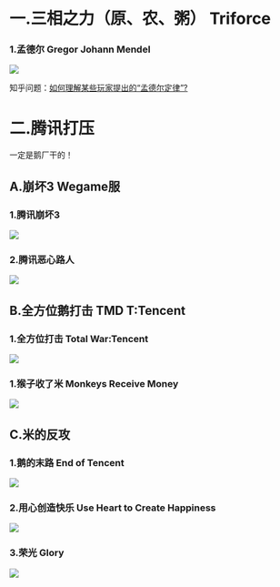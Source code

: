 # 一.三相之力（原、农、粥） Triforce

### 1.孟德尔   Gregor Johann Mendel

![](https://github.com/DreamingCats/GenshitJokes/raw/main/三相之力/孟德尔.jpg)

知乎问题：<a href="https://www.zhihu.com/question/589500266/answer/2936406715" target="_blank">如何理解某些玩家提出的“孟德尔定律”?</a>

# 二.腾讯打压

一定是鹅厂干的！

## A.崩坏3 Wegame服

### 1.腾讯崩坏3

![](https://github.com/DreamingCats/GenshitJokes/raw/main/三相之力/腾讯打压/腾讯崩坏3.jpg)

### 2.腾讯恶心路人

![](https://github.com/DreamingCats/GenshitJokes/raw/main/三相之力/腾讯打压/腾讯恶心路人.jpg)

## B.全方位鹅打击 TMD T:Tencent

### 1.全方位打击   Total War:Tencent

![](https://github.com/DreamingCats/GenshitJokes/raw/main/三相之力/腾讯打压/全方位打击.jpg)

### 1.猴子收了米   Monkeys Receive Money

![](https://github.com/DreamingCats/GenshitJokes/raw/main/三相之力/腾讯打压/猴子收了米.jpg)

## C.米的反攻

### 1.鹅的末路 End of Tencent

![](https://github.com/DreamingCats/GenshitJokes/raw/main/三相之力/米的反攻/鹅的末路.jpg)

### 2.用心创造快乐   Use Heart to Create Happiness

![](https://github.com/DreamingCats/GenshitJokes/raw/main/三相之力/米的反攻/用心创造快乐.jpg)

### 3.荣光   Glory

![](https://github.com/DreamingCats/GenshitJokes/raw/main/三相之力/米的反攻/荣光.jpg)